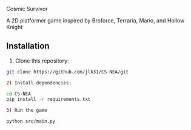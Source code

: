 Cosmic Survivor

A 2D platformer game inspired by Broforce, Terraria, Mario, and Hollow Knight

## Installation

1) Clone this repository:

```bash
git clone https://github.com/jlk31/CS-NEA/git

2) Install dependencies:

cd CS-NEA
pip install -r requirements.txt

3) Run the game

python src/main.py

```
